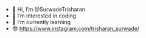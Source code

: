 - 👋 Hi, I’m @SurwadeTrisharan
- 👀 I’m interested in coding
- 🌱 I’m currently learning
- 😎 https://www.instagram.com/trisharan_surwade/


<!---
SurwadeTrisharan/SurwadeTrisharan is a ✨ special ✨ repository because its `README.md` (this file) appears on your GitHub profile.
You can click the Preview link to take a look at your changes.
--->
